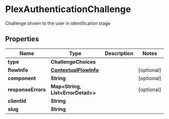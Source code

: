 

# PlexAuthenticationChallenge

Challenge shown to the user in identification stage

## Properties

| Name | Type | Description | Notes |
|------------ | ------------- | ------------- | -------------|
|**type** | **ChallengeChoices** |  |  |
|**flowInfo** | [**ContextualFlowInfo**](ContextualFlowInfo.md) |  |  [optional] |
|**component** | **String** |  |  [optional] |
|**responseErrors** | **Map&lt;String, List&lt;ErrorDetail&gt;&gt;** |  |  [optional] |
|**clientId** | **String** |  |  |
|**slug** | **String** |  |  |



